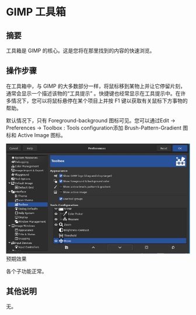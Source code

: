 #  GIMP 工具箱

## 摘要

工具箱是 GIMP 的核心。这是您将在那里找到的内容的快速浏览。

## 操作步骤

在工具箱中，与 GIMP 的大多数部分一样，将鼠标移到某物上并让它停留片刻，通常会显示一个描述该物的“工具提示” 。快捷键也经常显示在工具提示中。在许多情况下，您可以将鼠标悬停在某个项目上并按 F1 键以获取有关鼠标下方事物的帮助。

默认情况下，只有 Foreground-background 图标可见。您可以通过Edit -> Preferences -> Toolbox : Tools configuration添加 Brush-Pattern-Gradient 图标和 Active Image 图标。

![GIMP工具箱](./img/GIMP工具箱.png)预期效果

各个子功能正常。

## 其他说明

无。
